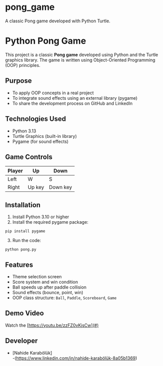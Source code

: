 # pong_game
A classic Pong game developed with Python Turtle.
# Python Pong Game

This project is a classic **Pong game** developed using Python and the Turtle graphics library. The game is written using Object-Oriented Programming (OOP) principles.

## Purpose

- To apply OOP concepts in a real project  
- To integrate sound effects using an external library (pygame)  
- To share the development process on GitHub and LinkedIn  

## Technologies Used

- Python 3.13  
- Turtle Graphics (built-in library)  
- Pygame (for sound effects)

## Game Controls

| Player | Up     | Down   |
|--------|--------|--------|
| Left   | W      | S      |
| Right  | Up key | Down key |

## Installation

1. Install Python 3.10 or higher  
2. Install the required pygame package:
```
pip install pygame
```
3. Run the code:
```
python pong.py
```

## Features

- Theme selection screen  
- Score system and win condition  
- Ball speeds up after paddle collision  
- Sound effects (bounce, point, win)  
- OOP class structure: `Ball`, `Paddle`, `Scoreboard`, `Game`

## Demo Video

Watch the [https://youtu.be/zzFZ0vKjsCw](#)

## Developer

- [Nahide Karabölük]   
-(https://www.linkedin.com/in/nahide-karabölük-8a05b1369)
